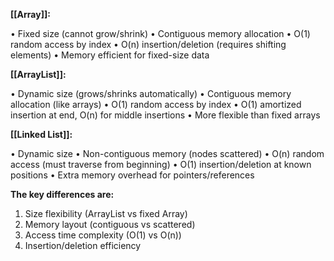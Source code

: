 **[[Array]]:**

• Fixed size (cannot grow/shrink)
• Contiguous memory allocation
• O(1) random access by index
• O(n) insertion/deletion (requires shifting elements)
• Memory efficient for fixed-size data

**[[ArrayList]]:**

• Dynamic size (grows/shrinks automatically)
• Contiguous memory allocation (like arrays)
• O(1) random access by index
• O(1) amortized insertion at end, O(n) for middle insertions
• More flexible than fixed arrays

**[[Linked List]]:**

• Dynamic size
• Non-contiguous memory (nodes scattered)
• O(n) random access (must traverse from beginning)
• O(1) insertion/deletion at known positions
• Extra memory overhead for pointers/references

**The key differences are:**

1. Size flexibility (ArrayList vs fixed Array)
2. Memory layout (contiguous vs scattered)
3. Access time complexity (O(1) vs O(n))
4. Insertion/deletion efficiency